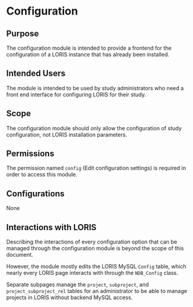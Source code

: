 # Configuration

## Purpose

The configuration module is intended to provide a frontend for the
configuration of a LORIS instance that has already been installed.

## Intended Users

The module is intended to be used by study administrators who need
a front end interface for configuring LORIS for their study.

## Scope

The configuration module should only allow the configuration of
study configuration, not LORIS installation parameters.

## Permissions

The permission named `config` (Edit configuration settings) is required in order to 
access this module.

## Configurations

None

## Interactions with LORIS

Describing the interactions of every configuration option that can
be managed through the configuration module is beyond the scope of
this document.

However, the module mostly edits the LORIS MySQL `Config` table,
which nearly every LORIS page interacts with through the `NDB_Config`
class.

Separate subpages manage the `project`, `subproject`, and
`project_subproject_rel` tables for an administrator to be able to
manage projects in LORIS without backend MySQL access.
